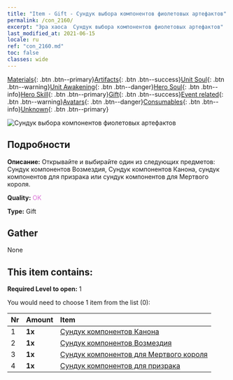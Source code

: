```yaml
---
title: "Item - Gift - Сундук выбора компонентов фиолетовых артефактов"
permalink: /con_2160/
excerpt: "Эра хаоса  Сундук выбора компонентов фиолетовых артефактов"
last_modified_at: 2021-06-15
locale: ru
ref: "con_2160.md"
toc: false
classes: wide
---
```

 [Materials](/ItemsRU/){: .btn .btn--primary}[Artifacts](/ItemsRU/Artifacts/){: .btn .btn--success}[Unit Soul](/ItemsRU/UnitSoul/){: .btn .btn--warning}[Unit Awakening](/ItemsRU/UnitAwakening/){: .btn .btn--danger}[Hero Soul](/ItemsRU/HeroSoul/){: .btn .btn--info}[Hero Skill](/ItemsRU/HeroSkill/){: .btn .btn--primary}[Gift](/ItemsRU/Gift/){: .btn .btn--success}[Event related](/ItemsRU/Events/){: .btn .btn--warning}[Avatars](/ItemsRU/Avatars/){: .btn .btn--danger}[Consumables](/ItemsRU/Consumables/){: .btn .btn--info}[Unknown](/ItemsRU/Unknown/){: .btn .btn--primary}

 ![Сундук выбора компонентов фиолетовых артефактов](/images/t/i_907046.png)

## Подробности
 **Описание:** Открывайте и выбирайте один из следующих предметов: Сундук компонентов Возмездия, Сундук компонентов Канона, сундук компонентов для призрака или сундук компонентов для Мертвого короля.

 **Quality:** <span style="color: #DA70D6">OK</span>

 **Type:** Gift

## Gather

  None

## This item contains:

 **Required Level to open:** 1

 You would need to choose 1 item from the list (0):

  | Nr | Amount |     Item    |
  |:---|:-------|:------------|
  | 1 |  **1x** | [Сундук компонентов Канона](/ItemsRU/con_1383/) |  | 
  | 2 |  **1x** | [Сундук компонентов Возмездия](/ItemsRU/con_1386/) |  | 
  | 3 |  **1x** | [Сундук компонентов для Мертвого короля](/ItemsRU/con_1340/) |  | 
  | 4 |  **1x** | [Сундук компонентов для призрака](/ItemsRU/con_1339/) |  | 
